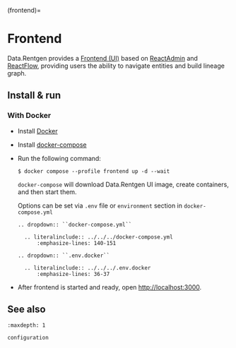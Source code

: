 (frontend)=

# Frontend

Data.Rentgen provides a [Frontend (UI)](https://github.com/MobileTeleSystems/data-rentgen-ui) based on [ReactAdmin](https://marmelab.com/react-admin/) and [ReactFlow](https://reactflow.dev/),
providing users the ability to navigate entities and build lineage graph.

## Install & run

### With Docker

- Install [Docker](https://docs.docker.com/engine/install/)

- Install [docker-compose](https://github.com/docker/compose/releases/)

- Run the following command:

  ```console
  $ docker compose --profile frontend up -d --wait
  ```

  `docker-compose` will download Data.Rentgen UI image, create containers, and then start them.

  Options can be set via `.env` file or `environment` section in `docker-compose.yml`

  ```{eval-rst}
  .. dropdown:: ``docker-compose.yml``

    .. literalinclude:: ../../../docker-compose.yml
        :emphasize-lines: 140-151
  ```

  ```{eval-rst}
  .. dropdown:: ``.env.docker``

    .. literalinclude:: ../../../.env.docker
        :emphasize-lines: 36-37
  ```

- After frontend is started and ready, open <http://localhost:3000>.

## See also

```{toctree}
:maxdepth: 1

configuration
```
